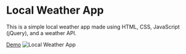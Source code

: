 # Local Weather App
This is a simple local weather app made using HTML, CSS, JavaScript (jQuery), and a weather API.

[Demo](<https://bfgonzalez.github.io/local-weather-app/>)
<img src="https://lh3.googleusercontent.com/-mZWhkMc95l9UWOSpGuNmm8M8d_59_941G4q38D0vZMeTAjsCj_EZt2U9I7yax972c-xfmkDJNP5pyhN0-ueJwwqf3aoy6WIGoahdOlKvmg3rQclTOz7PYaEKrrTfgaklKI_EnKJXg=w2400" alt="Local Weather App">
